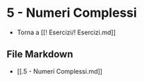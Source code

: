 # 5 - Numeri Complessi

- Torna a [[! Esercizi/! Esercizi.md]]

## File Markdown
- [[.5 - Numeri Complessi.md]]
